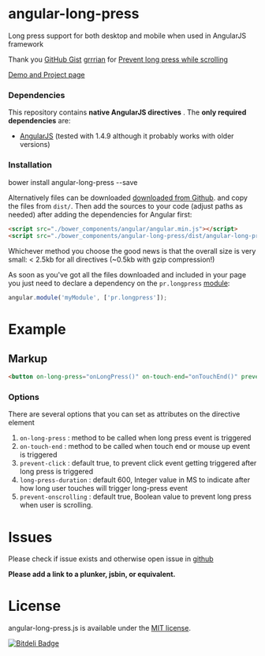 # angular-long-press
Long press support for both desktop and mobile when used in AngularJS framework

Thank you
[GitHub Gist](https://gist.github.com/BobNisco/9885852)
[grrrian](https://github.com/grrrian) for [Prevent long press while scrolling](https://github.com/puneethrai/angular-long-press/issues/3)

[Demo and Project page](http://puneethrai.github.io/angular-long-press/)

### Dependencies

This repository contains **native AngularJS directives** . The **only required dependencies** are: 

*   [AngularJS](http://angularjs.org) (tested with 1.4.9 although it probably works with older versions)

### Installation

bower install angular-long-press --save

Alternatively files can be downloaded [downloaded from Github](https://github.com/puneethrai/angular-long-press).
and copy the files from `dist/`. Then add the sources to your code (adjust paths as needed) after 
adding the dependencies for Angular first:

```html
<script src="./bower_components/angular/angular.min.js"></script>
<script src="./bower_components/angular-long-press/dist/angular-long-press.js"></script>
```

Whichever method you choose the good news is that the overall size is very small: &lt; 2.5kb for all directives (~0.5kb with gzip compression!)


As soon as you've got all the files downloaded and included in your page you just need to declare a dependency on the `pr.longpress` [module](http://docs.angularjs.org/guide/module):   

```javascript
angular.module('myModule', ['pr.longpress']);
```

# Example

## Markup

```html
<button on-long-press="onLongPress()" on-touch-end="onTouchEnd()" prevent-click="true"></button>
```

### Options

There are several options that you can set as attributes on the directive element

1.  `on-long-press` : method to be called when long press event is triggered
2.  `on-touch-end` : method to be called when touch end or mouse up event is triggered
3.  `prevent-click` : default true, to prevent click event getting triggered after long press is triggered
4. `long-press-duration` : default 600, Integer value in MS to indicate after how long user touches will trigger long-press event
5. `prevent-onscrolling` : default true, Boolean value to prevent long press when user is scrolling.


# Issues
 
Please check if issue exists and otherwise open issue in [github](https://github.com/puneethrai/angular-long-press/issues?state=open)

**Please add a link to a plunker, jsbin, or equivalent.**



# License

angular-long-press.js is available under the [MIT license](http://opensource.org/licenses/MIT).


[![Bitdeli Badge](https://d2weczhvl823v0.cloudfront.net/puneethrai/angular-long-press/trend.png)](https://bitdeli.com/free "Bitdeli Badge")

